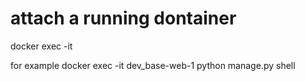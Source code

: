 # attach a running dontainer
docker exec -it <container> <cmd>


for example
docker exec -it dev_base-web-1 python manage.py shell

